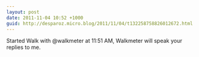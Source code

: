 ```yaml
---
layout: post
date: 2011-11-04 10:52 +1000
guid: http://desparoz.micro.blog/2011/11/04/t132258758826012672.html
---
```

Started Walk with @walkmeter at 11:51 AM, Walkmeter will speak your replies to me.
